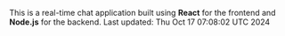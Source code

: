 This is a real-time chat application built using **React** for the frontend and **Node.js** for the backend.
Last updated: Thu Oct 17 07:08:02 UTC 2024
